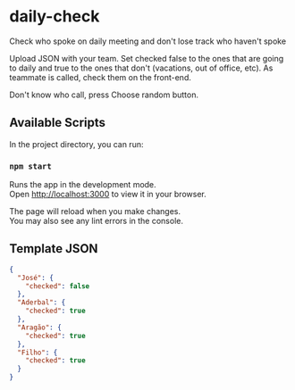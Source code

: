 # daily-check
Check who spoke on daily meeting and don't lose track who haven't spoke

Upload JSON with your team. Set checked false to the ones that are going to daily and true to the ones that don't (vacations, out of office, etc). As teammate is called, check them on the front-end.

Don't know who call, press Choose random button.

## Available Scripts

In the project directory, you can run:

### `npm start`

Runs the app in the development mode.\
Open [http://localhost:3000](http://localhost:3000) to view it in your browser.

The page will reload when you make changes.\
You may also see any lint errors in the console.

## Template JSON

```json
{
  "José": {
    "checked": false
  },
  "Aderbal": {
    "checked": true
  },
  "Aragão": {
    "checked": true
  },
  "Filho": {
    "checked": true
  }
}
```
